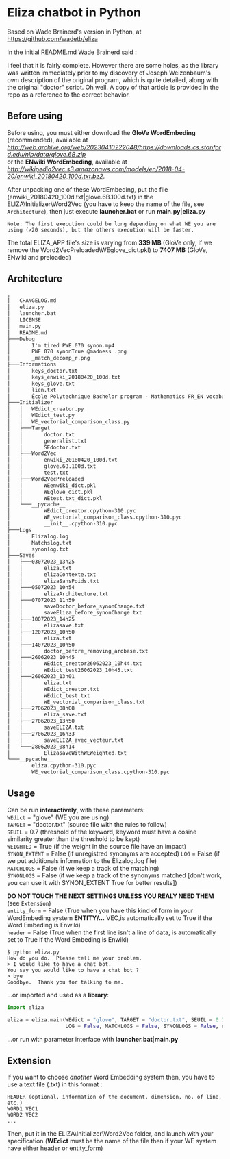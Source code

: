 # Eliza chatbot in Python

Based on Wade Brainerd's version in Python, at https://github.com/wadetb/eliza

In the initial README.md Wade Brainerd said : 

I feel that it is fairly complete. However there are some holes, as the library was written immediately prior to my discovery of Joseph Weizenbaum's own description of the original program, which is quite detailed, along with the original "doctor" script. Oh well. A copy of that article is provided in the repo as a reference to the correct behavior.

## Before using ##
Before using, you must either download the __GloVe WordEmbeding__ (recommended), available at *http://web.archive.org/web/20230410222048/https://downloads.cs.stanford.edu/nlp/data/glove.6B.zip*   
or the __ENwiki WordEmbeding__, available at *http://wikipedia2vec.s3.amazonaws.com/models/en/2018-04-20/enwiki_20180420_100d.txt.bz2*.

After unpacking one of these WordEmbeding, put the file (enwiki_20180420_100d.txt|glove.6B.100d.txt) in the ELIZA\Initializer\Word2Vec (you have to keep the name of the file, see ```Architecture```), then just execute __launcher.bat__ or run __main.py__|__eliza.py__

```
Note: The first execution could be long depending on what WE you are using (>20 seconds), but the others execution will be faster.
```
The total ELIZA_APP file's size is varying from __339 MB__ (GloVe only, if we remove the Word2VecPreloaded\WEglove_dict.pkl) to __7407 MB__ (GloVe, ENwiki and preloaded)

## Architecture
```txt
.
│   CHANGELOG.md
│   eliza.py
│   launcher.bat
│   LICENSE
│   main.py
│   README.md
├───Debug
│       I'm tired PWE 070 synon.mp4
│       PWE 070 synonTrue @madness .png
│       _match_decomp_r.png
├───Informations
│       keys_doctor.txt
│       keys_enwiki_20180420_100d.txt
│       keys_glove.txt
│       lien.txt
│       École Polytechnique Bachelor program - Mathematics FR_EN vocabulary sheet.pdf
├───Initializer
│   │   WEdict_creator.py
│   │   WEdict_test.py
│   │   WE_vectorial_comparison_class.py
│   ├───Target
│   │       doctor.txt
│   │       generalist.txt
│   │       SEdoctor.txt
│   ├───Word2Vec
│   │       enwiki_20180420_100d.txt
│   │       glove.6B.100d.txt
│   │       test.txt
│   ├───Word2VecPreloaded
│   │       WEenwiki_dict.pkl
│   │       WEglove_dict.pkl
│   │       WEtest.txt_dict.pkl
│   └───__pycache__
│           WEdict_creator.cpython-310.pyc
│           WE_vectorial_comparison_class.cpython-310.pyc
│           __init__.cpython-310.pyc
├───Logs
│       Elizalog.log
│       Matchslog.txt
│       synonlog.txt
├───Saves
│   ├───03072023_13h25
│   │       eliza.txt
│   │       elizaContexte.txt
│   │       elizaSansPoids.txt
│   ├───05072023_10h54
│   │       elizaArchitecture.txt
│   ├───07072023_11h59
│   │       saveDoctor_before_synonChange.txt
│   │       saveEliza_before_synonChange.txt
│   ├───10072023_14h25
│   │       elizasave.txt
│   ├───12072023_10h50
│   │       eliza.txt
│   ├───14072023_10h50
│   │       doctor_before_removing_arobase.txt
│   ├───26062023_10h45
│   │       WEdict_creator26062023_10h44.txt
│   │       WEdict_test26062023_10h45.txt
│   ├───26062023_13h01
│   │       eliza.txt
│   │       WEdict_creator.txt
│   │       WEdict_test.txt
│   │       WE_vectorial_comparison_class.txt
│   ├───27062023_08h08
│   │       eliza_save.txt
│   ├───27062023_13h50
│   │       saveELIZA.txt
│   ├───27062023_16h33
│   │       saveELIZA_avec_vecteur.txt
│   └───28062023_08h14
│           ElizasaveWithWEWeighted.txt
└───__pycache__
        eliza.cpython-310.pyc
        WE_vectorial_comparison_class.cpython-310.pyc
```

## Usage
Can be run __interactively__, with these parameters:  
```WEdict``` = "glove" (WE you are using)  
```TARGET``` = "doctor.txt" (source file with the rules to follow)  
```SEUIL``` = 0.7 (threshold of the keyword, keyword must have a cosine similarity greater than the threshold to be kept)  
```WEIGHTED``` = True (if the weight in the source file have an impact)  
```SYNON_EXTENT``` = False (if unregistred synonyms are accepted)
```LOG``` = False (if we put additionals information to the Elizalog.log file)  
```MATCHLOGS``` = False (if we keep a track of the matching)  
```SYNONLOGS``` = False (if we keep a track of the synonyms matched [don't work, you can use it with SYNON_EXTENT True for better results])  
  
__DO NOT TOUCH THE NEXT SETTINGS UNLESS YOU REALY NEED THEM__ (see ```Extension```)  
```entity_form``` = False (True when you have this kind of form in your WordEmbeding system __ENTITY/...__ VEC,is automatically set to True if the Word Embeding is Enwiki)  
```header``` = False (True when the first line isn't a line of data, is automatically set to True if the Word Embeding is Enwiki)

```
$ python eliza.py
How do you do.  Please tell me your problem.
> I would like to have a chat bot.
You say you would like to have a chat bot ?
> bye
Goodbye.  Thank you for talking to me.
```

...or imported and used as a __library__:

```python
import eliza

eliza = eliza.main(WEdict = "glove", TARGET = "doctor.txt", SEUIL = 0.7, WEIGHTED = True, SYNON_EXTENT = False
                   LOG = False, MATCHLOGS = False, SYNONLOGS = False, entity_form = False, header = False)
```
...or run with parameter interface with __launcher.bat__|__main.py__ 

## Extension ##
If you want to choose *another* Word Embedding system then, you have to use a text file (.txt) in this format :
```
HEADER (optional, information of the document, dimension, no. of line, etc.)
WORD1 VEC1
WORD2 VEC2
...
```
Then, put it in the ELIZA\Initializer\Word2Vec folder, and launch with your specification (__WEdict__ must be the name of the file then if your WE system have either header or entity_form)